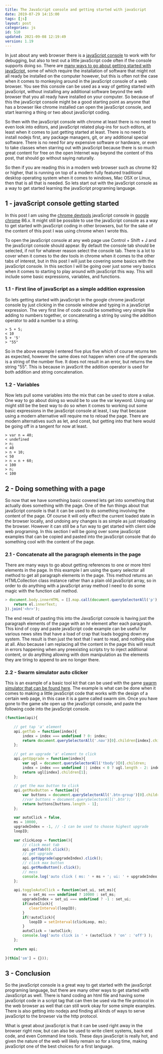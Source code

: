 ```yaml
---
title: The JavaScript console and getting started with javaScript
date: 2019-07-29 14:15:00
tags: [js]
layout: post
categories: js
id: 510
updated: 2021-09-08 12:19:49
version: 1.19
---
```


In just about any web browser there is a [javaScript console](https://developers.google.com/web/tools/chrome-devtools/console/javascript) to work with for debugging, but also to test out a little javaScript code often if the console supports doing so. There are [many ways to go about getting started with javaScript](/2018/11/27/js-getting-started/), some of which require the installation of software that might not all ready be installed on the computer however, but this is often not the case when it comes to monkeying around in the javaScript console of a web browser. You see this console can be used as a way of getting started with javaScript, without installing any additional software beyond the web browser that you all ready have installed on your computer. So because of this the javaScript console might be a good starting point as anyone that has a browser like chrome installed can open the javaScript console, and start learning a thing or two about javaScript coding.

So then with the javaScript console with chrome at least there is no need to even look into editors, and javaScript related plug-ins for such editors, at least when it comes to just getting started at least. There is no need to install nodejs first, any package managers, git, or any additional special software. There is no need for any expensive software or hardware, or even to take classes when starring out with javaScript because there is so much great content for free on the open Internet way beyond the content of this post, that should go without saying naturally.

So then if you are reading this in a modern web browser such as chrome 92 or higher, that is running on top of a modern fully featured traditional desktop operating system when it comes to windows, Mac OSX or Linux, then that is all that is needed. So lets start out with the javaScript console as a way to get started learning the javaScript programing language.

<!-- more -->

## 1 - javaScript console getting started

In this post I am using the [chrome devtools](https://developers.google.com/web/tools/chrome-devtools/) javaScript console in [google chrome](https://en.wikipedia.org/wiki/Google_Chrome) 86.x. It might still be possible to use the javaScript console as a way to get started with javaScript coding in other browsers, but for the sake of the content of this post I was using chrome when I wrote this.

To open the javaScript console at any web page use Control + Shift + J and the javaScript console should appear. By default the console tab should be selected, if not for whatever reason select the console tab. There is a lot to cover when it comes to the dev tools in chrome when it comes to the other tabs of interest, but in this post I will just be covering some basics with the javaScript console.
In this section I will be going over just some very basics when it comes to starting to play around with javaScript this way. This will include some basic expressions, variables, and functions.

### 1.1 - First line of javaScript as a simple addition expression

So lets getting started with javaScript in the google chrome javaScript console by just clicking in the console window and typing in a javaScript expression. The very first line of code could be something very simple like adding to numbers together, or concatenating a string by using the addition operator to add a number to a string.

```
> 5 + 5;
< 10
5 + '5'
> "55"
```

So in the above example I entered five plus five which of course returns ten as expected, however the same does not happen when one of the operands is a string of the number five. It does not result in an error, but returns the string "55". This is because in javaScrit the addition operator is used for both addition and string concatenation.

### 1.2 - Variables

Now lets pull some variables into the mix that can be used to store a value. One way to go about doing so would be to use the var keyword. Using var might still be the best way to do so when it comes to working out some basic expressions in the javaScript console at least, I say that because using a modern alternative will require me to reload the page. There are modern alternatives such as let, and const, but getting into that here would be going off in a tangent for now at least.

```
> var n = 40;
< undefined
> n;
< 40
> n + 10;
< 50
> n = n + 60;
< 100
> n;
< 100
```

## 2 - Doing something with a page

So now that we have something basic covered lets get into something that actually does something with the page. One of the fun things about that javaScript console is that it can be used to do something involving the content of the page. Of course it will only effect the current loaded state in the browser locally, and undoing any changes is as simple as just reloading the browser. However it can still be a fun way to get started with client side web programing. In this section I will be going over some javaScript examples that can be copied and pasted into the javaScript console that do something cool with the content of the page.

### 2.1 - Concatenate all the paragraph elements in the page

There are many ways to go about getting references to one or more html elements in the page. In this example I am using the query selector all method to get all paragraph elements in the page. This method returns an HTMLCollection class instance rather than a plain old javaScript array, so in order to do anything with a javaScript array method I need to do some magic with the function call method.

```js
> document.body.innerHTML = [].map.call(document.querySelectorAll('p'), (el) => {
    return el.innerText;
}).join('<hr>');
```

The end result of pasting this into the JavaScript console is having just the paragraph elements of the page with an hr element after each paragraph. This kind of copy and paste javaScript code example can be useful for various news sites that have a load of crap that loads bogging down my system. The result is then just the text that I want to read, and nothing else at all. Also because I am replacing all the content in the page this will result in errors happening when any preexisting scripts try to inject additional content, or do anything allowing with dom manipulation as the elements they are tiring to append to are no longer there.

### 2.2 - Swarm simulator auto clicker

This is an example of a basic tool kit that can be used with the game [swarm simulator that can be found here](https://www.swarmsim.com/#/). The example is what can be done when it comes to making a little javaScript code that works with the design of a certain web page, in this case it is a game called swarm sim. Once you have gone to the game site open up the javaScript console, and paste the following code into the javaScript console.

```js
(function(api){
 
    // get tap 'a' element
    api.getTab = function(index){
        index = index === undefined ? 0: index;
        return document.querySelectorAll('.nav')[0].children[index].children[0];
    };
 
    // get an upgrade 'a' element to click
    api.getUpgrade = function(index){ 
        var ugl = document.querySelectorAll('tbody')[0].children;
        index = index === undefined || index < 0 ? ugl.length - 2: index;
        return ugl[index].children[1];
    };
 
    // get the max button to click
    api.getMaxButton = function(){
        var buttons = document.querySelectorAll('.btn-group')[0].children;
        //var buttons = document.querySelectorAll('.btn');
        return buttons[buttons.length - 1];
    };
 
    var autoClick = false,
    ms = 10000,
    upgradeIndex = -1, // -1 can be used to choose highest upgrade
    loopID;
 
    var clickLoop = function(){
        // click meat tab
        api.getTab(0).click();
        // get upgrade
        api.getUpgrade(upgradeIndex).click();
        // click max button
        api.getMaxButton().click();
        // mess
        console.log('auto click ( ms: ' + ms + '; ui: ' + upgradeIndex + ' )');
    };
 
    api.toggleAutoClick = function(set_ui, set_ms){
        ms = set_ms === undefined ? 10000 : set_ms;
        upgradeIndex = set_ui === undefined ? -1 : set_ui;
        if(autoClick){
           clearInterval(loopID);
        }
        if(!autoClick){
           loopID = setInterval(clickLoop, ms);
        }
        autoClick = !autoClick;
        console.log('auto click is ' + (autoClick ? 'on' : 'off') );
    };
 
    return api;
 
}(this['sm'] = {}));
```

## 3 - Conclusion

So the javaScript console is a great way to get started with the javaScript programing language, but there are many other ways to get started with JavaScript as well. There is hand coding an html file and having some javaScript code in a script tag that can then be used via the file protocol in the web browser as well that can still work okay for some simple examples. There is also getting into nodejs and finding all kinds of ways to serve javaScript to the browser via the http protocol.

What is great about javaScript is that it can be used right away in the browser right now, but can also be used to write client systems, back end code, and even Command line tools. These days javaScript is really hot, and given the nature of the web will likely remain so for a long time, making javaScript one of the best choices for a first language.